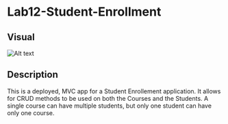 # Lab12-Student-Enrollment

## Visual
![Alt text](https://github.com/MinMaxed/Lab13-Student-Enrollment/blob/master/Visual.png)

## Description
This is a deployed, MVC app for a Student Enrollement application. It allows for CRUD methods to be used on both the Courses and the Students. A single course can have multiple students, but only one student can have only one course. 
